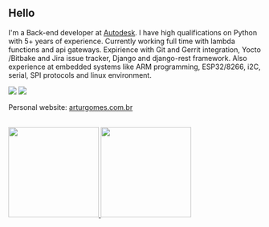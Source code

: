## Hello

I'm a Back-end developer at [Autodesk](https://autodesk.com/).
I have high qualifications on Python with 5+ years of experience. Currently working full time with lambda functions and api gateways.
Expirience with Git and Gerrit integration, Yocto /Bitbake and Jira issue tracker, Django and django-rest framework.
Also experience at embedded systems like ARM programming, ESP32/8266, i2C, serial, SPI protocols and linux environment.

[![](https://img.shields.io/badge/Linkedin-arturgoms-blue)](https://dk.linkedin.com/in/artur-gomes-a3aa059b)
[![](https://img.shields.io/badge/Email-contato@arturgomes.com.br-red)](mailto:contato@arturgomes.com.br)


Personal website: [arturgomes.com.br](https://arturgomes.com.br)

 <div style="display: inline-block"><br>
  <a href="https://github.com/arturgoms">
  <img height="180em" src="https://github-readme-stats.vercel.app/api?username=arturgoms&show_icons=true&theme=tokyonight&include_all_commits=true&count_private=true"/>
  <img height="180em" src="https://github-readme-stats.vercel.app/api/top-langs/?username=arturgoms&layout=compact&langs_count=16&theme=highcontrast"/>
</div>

